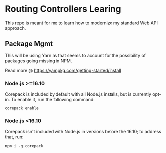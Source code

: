 # Routing Controllers Learing

This repo is meant for me to learn how to modernize my standard Web API approach.

## Package Mgmt

This will be using Yarn as that seems to account for the possibility of packages going missing in NPM.

Read more @ https://yarnpkg.com/getting-started/install

### Node.js >=16.10

Corepack is included by default with all Node.js installs, but is currently opt-in. To enable it, run the following command:

```
corepack enable
```

### Node.js <16.10

Corepack isn't included with Node.js in versions before the 16.10; to address that, run:

```
npm i -g corepack
```

